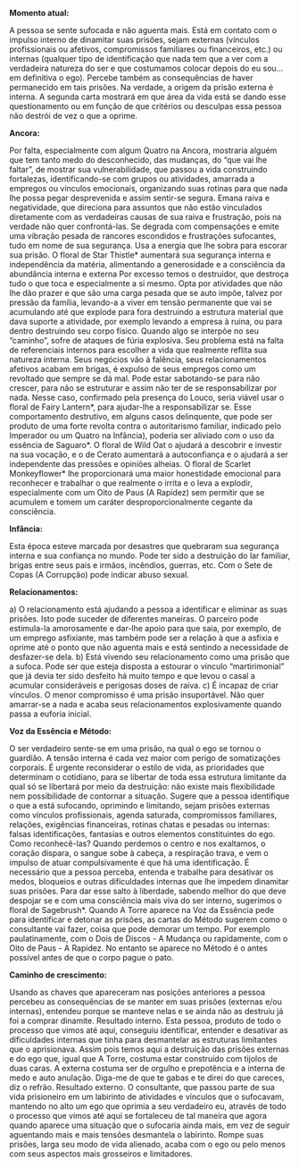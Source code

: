  **Momento atual:**

 A pessoa se sente sufocada e não aguenta mais. Está em contato com o impulso interno de dinamitar suas prisões, sejam externas (vínculos profissionais ou afetivos, compromissos familiares ou financeiros, etc.) ou internas (qualquer tipo de identificação que nada tem que a ver com a verdadeira natureza do ser e que costumamos colocar depois do eu sou… em definitiva o ego). Percebe também as consequências de haver permanecido em tais prisões. Na verdade, a origem da prisão externa é interna. A segunda carta mostrará em que área da vida está se dando esse questionamento ou em função de que critérios ou desculpas essa pessoa não destrói de vez o que a oprime. 


 **Ancora:** 

Por falta, especialmente com algum Quatro na Ancora, mostraria alguém que tem tanto medo do desconhecido, das mudanças, do “que vai lhe faltar”, de mostrar sua vulnerabilidade, que passou a vida construindo fortalezas, identificando-se com grupos ou atividades, amarrada a empregos ou vínculos emocionais, organizando suas rotinas para que nada lhe possa pegar desprevenida e assim sentir-se segura. Emana raiva e negatividade, que direciona para assuntos que não estão vinculados diretamente com as verdadeiras causas de sua raiva e frustração, pois na verdade não quer confrontá-las. Se degrada com compensações e emite uma vibração pesada de rancores escondidos e frustrações sufocantes, tudo em nome de sua segurança. Usa a energia que lhe sobra para escorar sua prisão. O floral de Star Thistle* aumentará sua segurança interna e independência da matéria, alimentando a generosidade e a consciência da abundância interna e externa Por excesso temos o destruidor, que destroça tudo o que toca e especialmente a si mesmo. Opta por atividades que não lhe dão prazer e que são uma carga pesada que se auto impõe, talvez por pressão da família, levando-a a viver em tensão permanente que vai se acumulando até que explode para fora destruindo a estrutura material que dava suporte a atividade, por exemplo levando a empresa à ruina, ou para dentro destruindo seu corpo físico. Quando algo se interpõe no seu “caminho”, sofre de ataques de fúria explosiva. Seu problema está na falta de referenciais internos para escolher a vida que realmente reflita sua natureza interna. Seus negócios vão à falência, seus relacionamentos afetivos acabam em brigas, é expulso de seus empregos como um revoltado que sempre se dá mal. Pode estar sabotando-se para não crescer, para não se estruturar e assim não ter de se responsabilizar por nada. Nesse caso, confirmado pela presença do Louco, seria viável usar o floral de Fairy Lantern*, para ajudar-lhe a responsabilizar se. Esse comportamento destrutivo, em alguns casos delinquente, que pode ser produto de uma forte revolta contra o autoritarismo familiar, indicado pelo Imperador ou um Quatro na Infância), poderia ser aliviado com o uso da essência de Saguaro*. O floral de Wild Oat o ajudará a descobrir e investir na sua vocação, e o de Cerato aumentará a autoconfiança e o ajudará a ser independente das pressões e opiniões alheias. O floral de Scarlet Monkeyflower* lhe proporcionará uma maior honestidade emocional para reconhecer e trabalhar o que realmente o irrita e o leva a explodir, especialmente com um Oito de Paus (A Rapidez) sem permitir que se acumulem e tomem um caráter desproporcionalmente cegante da consciência. 


**Infância:**

 Esta época esteve marcada por desastres que quebraram sua segurança interna e sua confiança no mundo. Pode ter sido a destruição do lar familiar, brigas entre seus pais e irmãos, incêndios, guerras, etc. Com o Sete de Copas (A Corrupção) pode indicar abuso sexual. 


**Relacionamentos:**

 a) O relacionamento está ajudando a pessoa a identificar e eliminar as suas prisões. Isto pode suceder de diferentes maneiras. O parceiro pode estimula-la amorosamente e dar-lhe apoio para que saia, por exemplo, de um emprego asfixiante, mas também pode ser a relação à que a asfixia e oprime até o ponto que não aguenta mais e está sentindo a necessidade de desfazer-se dela. b) Está vivendo seu relacionamento como uma prisão que a sufoca. Pode ser que esteja disposta a estourar o vínculo “martirimonial” que já devia ter sido desfeito há muito tempo e que levou o casal a acumular consideráveis e perigosas doses de raiva. c) É incapaz de criar vínculos. O menor compromisso é uma prisão insuportável. Não quer amarrar-se a nada e acaba seus relacionamentos explosivamente quando passa a euforia inicial. 


**Voz da Essência e Método:**

 O ser verdadeiro sente-se em uma prisão, na qual o ego se tornou o guardião. A tensão interna é cada vez maior com perigo de somatizações corporais. É urgente reconsiderar o estilo de vida, as prioridades que determinam o cotidiano, para se libertar de toda essa estrutura limitante da qual só se libertará por meio da destruição: não existe mais flexibilidade nem possibilidade de contornar a situação. Sugere que a pessoa identifique o que a está sufocando, oprimindo e limitando, sejam prisões externas como vínculos profissionais, agenda saturada, compromissos familiares, relações, exigências financeiras, rotinas chatas e pesadas ou internas: falsas identificações, fantasias e outros elementos constituintes do ego. Como reconhecê-las? Quando perdemos o centro e nos exaltamos, o coração dispara, o sangue sobe à cabeça, a respiração trava, e vem o impulso de atuar compulsivamente é que há uma identificação. É necessário que a pessoa perceba, entenda e trabalhe para desativar os medos, bloqueios e outras dificuldades internas que lhe impedem dinamitar suas prisões. Para dar esse salto à liberdade, sabendo melhor do que deve despojar se e com uma consciência mais viva do ser interno, sugerimos o floral de Sagebrush*. Quando A Torre aparece na Voz da Essência pede para identificar e detonar as prisões, as cartas do Método sugerem como o consultante vai fazer, coisa que pode demorar um tempo. Por exemplo paulatinamente, com o Dois de Discos - A Mudança ou rapidamente, com o Oito de Paus - A Rapidez. No entanto se aparece no Método é o antes possível antes de que o corpo pague o pato. 


**Caminho de crescimento:**

 Usando as chaves que apareceram nas posições anteriores a pessoa percebeu as consequências de se manter em suas prisões (externas e/ou internas), entendeu porque se manteve nelas e se ainda não as destruiu já foi a comprar dinamite. Resultado interno. Esta pessoa, produto de todo o processo que vimos até aqui, conseguiu identificar, entender e desativar as dificuldades internas que tinha para desmantelar as estruturas limitantes que o aprisionava. Assim pois temos aqui a destruição das prisões externas e do ego que, igual que A Torre, costuma estar construído com tijolos de duas caras. A externa costuma ser de orgulho e prepotência e a interna de medo e auto anulação. Diga-me de que te gabas e te direi do que careces, diz o refrão. Resultado externo. O consultante, que passou parte de sua vida prisioneiro em um labirinto de atividades e vínculos que o sufocavam, mantendo no alto um ego que oprimia a seu verdadeiro eu, através de todo o processo que vimos até aqui se fortaleceu de tal maneira que agora quando aparece uma situação que o sufocaria ainda mais, em vez de seguir aguentando mais e mais tensões desmantela o labirinto. Rompe suas prisões, larga seu modo de vida alienado, acaba com o ego ou pelo menos com seus aspectos mais grosseiros e limitadores.